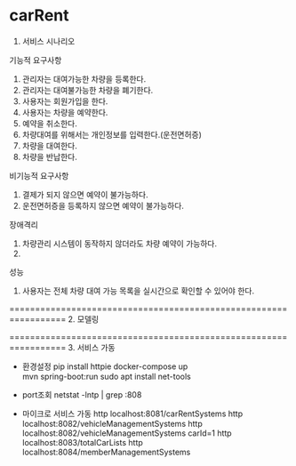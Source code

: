 # carRent


1. 서비스 시나리오 


기능적 요구사항
1. 관리자는 대여가능한 차량을 등록한다. 
2. 관리자는 대여불가능한 차량을 폐기한다.
3. 사용자는 회원가입을 한다. 
4. 사용자는 차량을 예약한다.
5. 예약을 취소한다.
6. 차량대여를 위해서는 개인정보를 입력한다.(운전면허증)
7. 차량을 대여한다.
8. 차량을 반납한다. 

비기능적 요구사항
1. 결제가 되지 않으면 예약이 불가능하다.
2. 운전면허증을 등록하지 않으면 예약이 불가능하다. 

장애격리
1. 차량관리 시스템이 동작하지 않더라도 차량 예약이 가능하다.
2. 

성능
1. 사용자는 전체 차량 대여 가능 목록을 실시간으로 확인할 수 있어야 한다.


=================================================================
2. 모델링



=================================================================
3. 서비스 가동
- 환경설정
pip install httpie
docker-compose up  
mvn spring-boot:run
sudo apt install net-tools

- port조회
netstat -lntp | grep :808

- 마이크로 서비스 가동
http localhost:8081/carRentSystems
http localhost:8082/vehicleManagementSystems
http localhost:8082/vehicleManagementSystems carId=1
http localhost:8083/totalCarLists
http localhost:8084/memberManagementSystems


